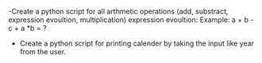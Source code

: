 -Create a python script for all arthmetic operations (add, substract, expression evoultion, multiplication)
   expression evoultion: Example: a + b - c + a *b = ?
- Create a python script for printing calender by taking the input like year from the user.
